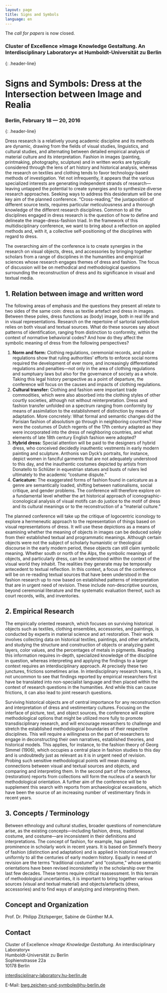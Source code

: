 ```yaml
---
layout: page
title: Signs and Symbols
language: en
---
```


The _call for papers_ is now closed.

### Cluster of Excellence »Image Knowledge Gestaltung. An Interdisciplinary Laboratory« at Humboldt-Universität zu Berlin
{: .header-line}

# Signs and Symbols: Dress at the Intersection between Image and Realia

### Berlin, February 18 — 20, 2016
{: .header-line}

Dress research is a relatively young academic discipline and its methods are dynamic, drawing from the fields of visual
studies, linguistics, and cultural studies, and alternating between detailed empirical analysis of material culture and
its interpretation. Fashion in images (painting, printmaking, photography, sculpture) and in written works are typically
considered through the lens of art history and historical analysis, whereas the research on textiles and clothing tends
to favor technology-based methods of investigation. Yet not infrequently, it appears that the various specialized
interests are generating independent strands of research—leaving untapped the potential to create synergies and to
synthesize diverse research approaches. Seeking ways to address this desideratum will be one key aim of the planned
conference. “Cross-reading,” the juxtaposition of different source texts, requires particular meticulousness and a
thorough knowledge of the different research disciplines. Common to all the disciplines engaged in dress research is the
question of how to define and delineate the image-dress-fashion triad. In the framework of this multidisciplinary
conference, we want to bring about a reflection on applied methods and, with it, a collective self-positioning of the
disciplines with regard to dress.

The overarching aim of the conference is to create synergies in the research on visual objects, dress, and accessories
by bringing together scholars from a range of disciplines in the humanities and empirical sciences whose research
engages themes of dress and fashion. The focus of discussion will be on methodical and methodological questions
surrounding the reconstruction of dress and its significance in visual and textual media.

## 1. Relation between image and written word

The following areas of emphasis and the questions they present all relate to two sides of the same coin: dress as
textile artefact and dress in images. Between these poles, dress functions as (body) image, both in real life and in
visual representations. Research on the repertoire of sartorial symbolism relies on both visual and textual sources.
What do these sources say about patterns of identification, ranging from distinction to conformity, within the context
of normative behavioral codes? And how do they affect the symbolic meaning of dress from the following perspectives?

1. **Norm and form:** Clothing regulations, ceremonial records, and police regulations show that ruling authorities’ efforts to enforce social norms required the development of ever more, and increasingly differentiated regulations and penalties—not only in the area of clothing regulations and sumptuary laws but also for the governance of society as a whole. Taking this legal history perspective as a point of departure, the conference will focus on the causes and impacts of clothing regulations.
2. **Cultural transfer:** Clothing and fashion were important trade commodities, which were also absorbed into the clothing styles of other courtly societies, although not without reinterpretation. Dress and fashion transfer unfolded on a spectrum ranging from conformity by means of assimilation to the establishment of distinction by means of adaptation. More concretely: What formal and semantic changes did the Parisian fashion of absolutism go through in neighboring countries? How were the costumes of Dutch regents of the 17th century adapted as they were incorporated into the dress of neighboring countries, and what elements of late 18th century English fashion were adopted?
3. **Hybrid dress:** Special attention will be paid to the designers of hybrid dress, who conceived decidedly inauthentic vestments in early modern painting and sculpture. Anthonis van Dyck’s portraits, for instance, depict women in fanciful garments that are not adequately understood to this day, and the inauthentic costumes depicted by artists from Donatello to Schlüter in equestrian statues and busts of rulers led ultimately to the academic “costume dispute.”
4. **Caricature:** The exaggerated forms of fashion found in caricature as a genre are semantically loaded, shifting between nationalisms, social critique, and gender problems. The conference will therefore explore on a fundamental level whether the art historical approach of iconographic-iconological analysis of visual motifs can do justice to the motif of dress and its cultural meanings or to the reconstruction of a “material culture.”

The planned conference will take up the critique of logocentric iconology to explore a hermeneutic approach to the
representation of things based on visual representations of dress. It will use these depictions as a means of examining
whether the meaning of objects in images can be deduced solely from their established textual and programmatic meanings.
Although certain objects were not the subject of scholarly humanistic or theological discourse in the early modern
period, these objects can still claim symbolic meaning. Whether south or north of the Alps, the symbolic meanings of
objects, and particularly dress, can be understood within the context of the visual world they inhabit. The realities
they generate may be temporally antecedent to textual reflection. In this context, a focus of the conference will be on
re-reading textual sources that have been understood in the fashion research up to now based on established patterns of
interpretation that are in urgent need of revision. These include non-descriptive sources, beyond ceremonial literature
and the systematic evaluation thereof, such as court records, wills, and inventories.

## 2. Empirical Research

The empirically oriented research, which focuses on surviving historical objects such as textiles, clothing ensembles,
accessories, and paintings, is conducted by experts in material science and art restoration. Their work involves
collecting data on historical textiles, paintings, and other artefacts, and studying the structure and construction of
objects or analyzing paint layers, color values, and the percentages of metals in pigments. Reading this information
requires in-depth, specialized knowledge of the discipline in question, whereas interpreting and applying the findings
to a larger context requires an interdisciplinary approach. At precisely these two junctures, frictions sometimes arise.
In interdisciplinary research teams, it is not uncommon to see that findings reported by empirical researchers first
have be translated into non-specialist language and then placed within the context of research questions in the
humanities. And while this can cause frictions, it can also lead to joint research questions. 

Surviving historical objects are of central importance for any reconstruction and interpretation of dress and
vestimentary cultures. Focusing on the interface of picture, text, and object sources, the conference will explore
methodological options that might be utilized more fully to promote transdisciplinary research, and will encourage
researchers to challenge and stretch the established methodological boundaries of their respective disciplines. This
will require a willingness on the part of researchers to engage in deconstructing their own narratives, established
theories, and historical models. This applies, for instance, to the fashion theory of Georg Simmel (1906), which
occupies a central place in fashion studies to this day and is undoubtedly just as relevant as it is in urgent need of
revision. Probing such sensitive methodological points will mean drawing connections between visual and textual sources
and objects, and comparing and interpreting them. In the second part of the conference, (restoration) reports from
collections will form the nucleus of a search for methodological orientation. A further aim of the conference will be to
supplement this search with reports from archaeological excavations, which have been the source of an increasing number
of vestimentary finds in recent years.

## 3. Concepts / Terminology

Between ethnology and cultural studies, broader questions of nomenclature arise, as the existing concepts—including
fashion, dress, traditional costume, and costume—are inconsistent in their definitions and interpretations. The concept
of fashion, for example, has gained prominence in scholarly work in recent years. It is based on Simmel’s theory of
fashion (distinction and adaptation) and is applied in historical research uniformly to all the centuries of early
modern history. Equally in need of revision are the terms “traditional costume” and “costume,” whose semantic
orientations have been revised inconsistently in the scholarship over the last few decades. These terms require critical
reassessment. In this terrain of methodological uncertainties, it is important to bring together various sources (visual
and textual material) and objects/artefacts (dress, accessories) and to find ways of analyzing and interpreting them.

## Concept and Organization

Prof. Dr. Philipp Zitzlsperger, Sabine de Günther M.A.

## Contact

Cluster of Excellence »_Image Knowledge Gestaltung_. An interdisciplinary Laboratory«  
Humboldt-Universität zu Berlin  
Sophienstrasse 22a  
10178 Berlin  

[interdisciplinary-laboratory.hu-berlin.de](http://www.interdisciplinary-laboratory.hu-berlin.de)

E-Mail: [bwg.zeichen-und-symbole@hu-berlin.de](mailto:bwg.zeichen-und-symbole@hu-berlin.de)
